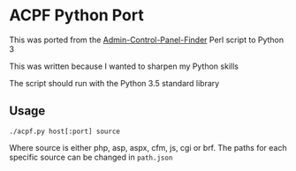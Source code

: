 # ACPF Python Port
This was ported from the [Admin-Control-Panel-Finder](https://github.com/AppoPro/Admin-Control-Panel-Finder) Perl script to Python 3

This was written because I wanted to sharpen my Python skills

The script should run with the Python 3.5 standard library

## Usage
`./acpf.py host[:port] source`

Where source is either php, asp, aspx, cfm, js, cgi or brf.
The paths for each specific source can be changed in `path.json`